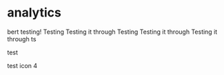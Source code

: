 # analytics
bert testing!
Testing
Testing it through
Testing
Testing it through
Testing it through
ts

test

test icon 4
